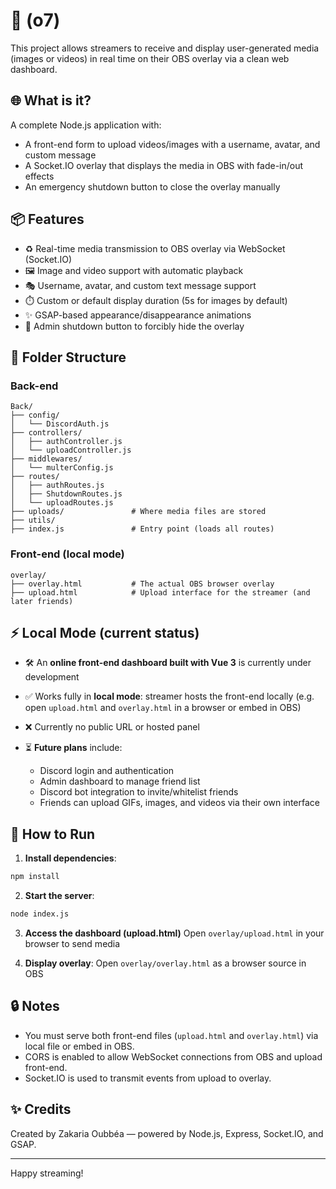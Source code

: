 # 🫡 (o7)

This project allows streamers to receive and display user-generated media (images or videos) in real time on their OBS overlay via a clean web dashboard.

## 🌐 What is it?

A complete Node.js application with:

* A front-end form to upload videos/images with a username, avatar, and custom message
* A Socket.IO overlay that displays the media in OBS with fade-in/out effects
* An emergency shutdown button to close the overlay manually

## 📦 Features

* ♻️ Real-time media transmission to OBS overlay via WebSocket (Socket.IO)
* 🖼️ Image and video support with automatic playback
* 🎭 Username, avatar, and custom text message support
* ⏱️ Custom or default display duration (5s for images by default)
* ✨ GSAP-based appearance/disappearance animations
* 🛑 Admin shutdown button to forcibly hide the overlay

## 🧹 Folder Structure

### Back-end

```
Back/
├── config/
│   └── DiscordAuth.js
├── controllers/
│   ├── authController.js
│   └── uploadController.js
├── middlewares/
│   └── multerConfig.js
├── routes/
│   ├── authRoutes.js
│   ├── ShutdownRoutes.js
│   └── uploadRoutes.js
├── uploads/               # Where media files are stored
├── utils/
├── index.js               # Entry point (loads all routes)
```

### Front-end (local mode)

```
overlay/
├── overlay.html           # The actual OBS browser overlay
├── upload.html            # Upload interface for the streamer (and later friends)
```

## ⚡ Local Mode (current status)

* 🛠️ An **online front-end dashboard built with Vue 3** is currently under development

* ✅ Works fully in **local mode**: streamer hosts the front-end locally (e.g. open `upload.html` and `overlay.html` in a browser or embed in OBS)

* ❌ Currently no public URL or hosted panel

* ⏳ **Future plans** include:

  * Discord login and authentication
  * Admin dashboard to manage friend list
  * Discord bot integration to invite/whitelist friends
  * Friends can upload GIFs, images, and videos via their own interface

## 🚀 How to Run

1. **Install dependencies**:

```bash
npm install
```

2. **Start the server**:

```bash
node index.js
```

3. **Access the dashboard (upload.html)**
   Open `overlay/upload.html` in your browser to send media

4. **Display overlay**:
   Open `overlay/overlay.html` as a browser source in OBS

## 🔒 Notes

* You must serve both front-end files (`upload.html` and `overlay.html`) via local file or embed in OBS.
* CORS is enabled to allow WebSocket connections from OBS and upload front-end.
* Socket.IO is used to transmit events from upload to overlay.

## ✨ Credits

Created by Zakaria Oubbéa — powered by Node.js, Express, Socket.IO, and GSAP.

---

Happy streaming!

